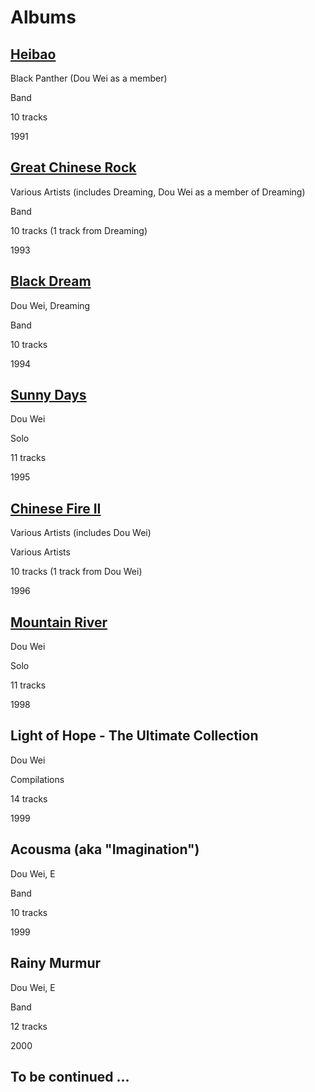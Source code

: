 # Albums

## [Heibao](heibao)

Black Panther (Dou Wei as a member)

Band

10 tracks

1991

## [Great Chinese Rock](great-chinese-rock)

Various Artists (includes Dreaming, Dou Wei as a member of Dreaming)

Band

10 tracks (1 track from Dreaming)

1993

## [Black Dream](black-dream)

<Badge text="recommended"/>

Dou Wei, Dreaming

Band

10 tracks

1994

## [Sunny Days](sunny-days)

<Badge text="recommended"/>

Dou Wei

Solo

11 tracks

1995

## [Chinese Fire II](chinese-fire-2)

Various Artists (includes Dou Wei)

Various Artists

10 tracks (1 track from Dou Wei)

1996

## [Mountain River](mountain-river)

<Badge text="recommended"/>

Dou Wei

Solo

11 tracks

1998

## Light of Hope - The Ultimate Collection

Dou Wei

Compilations

14 tracks

1999

## Acousma (aka "Imagination")

<Badge text="recommended"/>

Dou Wei, E

Band

10 tracks

1999

## Rainy Murmur

<Badge text="recommended"/>

Dou Wei, E

Band

12 tracks

2000

## To be continued ...
